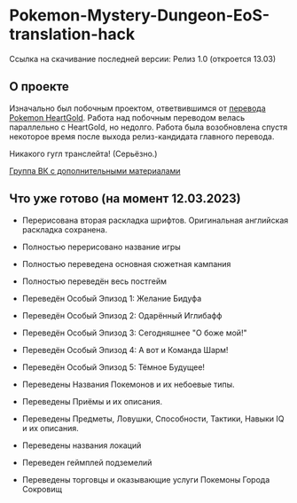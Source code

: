 # Pokemon-Mystery-Dungeon-EoS-translation-hack

Ссылка на скачивание последней версии: Релиз 1.0 (откроется 13.03)

## О проекте
Изначально был побочным проектом, ответвившимся от [перевода Pokemon HeartGold](https://github.com/Pojirianets/Pokemon-HG-Ru-translation-hack). Работа над побочным переводом велась параллельно с HeartGold, но недолго. Работа была возобновлена спустя некоторое время после выхода релиз-кандидата главного перевода.

Никакого гугл транслейта! (Серьёзно.)

[Группа ВК с дополнительными материалами](https://vk.com/pojirianets)

## Что уже готово (на момент 12.03.2023)
- Перерисована вторая раскладка шрифтов. Оригинальная английская раскладка сохранена.
- Полностью перерисовано название игры
- Полностью переведена основная сюжетная кампания
- Полностью переведён весь постгейм
- Переведён Особый Эпизод 1: Желание Бидуфа
- Переведён Особый Эпизод 2: Одарённый Иглибафф
- Переведён Особый Эпизод 3: Сегодняшнее "О боже мой!"
- Переведён Особый Эпизод 4: А вот и Команда Шарм!
- Переведён Особый Эпизод 5: Тёмное Будущее!

- Переведены Названия Покемонов и их небоевые типы.
- Переведены Приёмы и их описания.
- Переведены Предметы, Ловушки, Способности, Тактики, Навыки IQ и их описания.
- Переведены названия локаций
- Переведен геймплей подземелий
- Переведены торговцы и оказывающие услуги Покемоны Города Сокровищ


